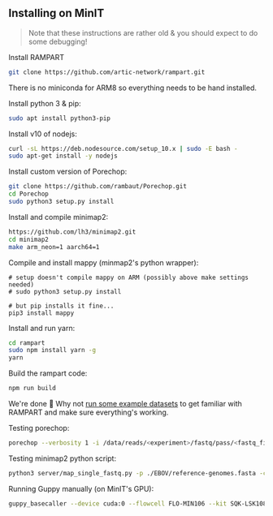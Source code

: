 
## Installing on MinIT

> Note that these instructions are rather old & you should expect to do some debugging!


Install RAMPART
```bash
git clone https://github.com/artic-network/rampart.git
```

There is no miniconda for ARM8 so everything needs to be hand installed.

Install python 3 & pip:
```bash
sudo apt install python3-pip
```

Install v10 of nodejs:
```bash
curl -sL https://deb.nodesource.com/setup_10.x | sudo -E bash -
sudo apt-get install -y nodejs
```

Install custom version of Porechop:
```bash
git clone https://github.com/rambaut/Porechop.git
cd Porechop
sudo python3 setup.py install
```

Install and compile minimap2:
```bash
https://github.com/lh3/minimap2.git
cd minimap2
make arm_neon=1 aarch64=1
```

Compile and install mappy (minmap2's python wrapper):
```
# setup doesn't compile mappy on ARM (possibly above make settings needed)
# sudo python3 setup.py install

# but pip installs it fine...
pip3 install mappy
```

Install and run yarn:
```bash
cd rampart
sudo npm install yarn -g
yarn
```

Build the rampart code:
```bash
npm run build
```

We're done 🎉
Why not [run some example datasets](old_examples.md) to get familiar with RAMPART and make sure everything's working.


Testing porechop:
```bash
porechop --verbosity 1 -i /data/reads/<experiment>/fastq/pass/<fastq_file>.fastq -o /data/reads/<experiment>/porechop/demuxed.fastq --discard_middle --require_two_barcodes --barcode_threshold 80 --threads 2 --check_reads 10000 --barcode_diff 5 --barcode_labels
```

Testing minimap2 python script:
```bash
python3 server/map_single_fastq.py -p ./EBOV/reference-genomes.fasta -c ./coordinate_reference.fasta -f /data/reads/<experiment>/porechop/demuxed.fastq 
```

Running Guppy manually (on MinIT's GPU):
```bash
guppy_basecaller --device cuda:0 --flowcell FLO-MIN106 --kit SQK-LSK108 --recursive -i /data/reads/<experiment>/fast5/ -s ./basecalled
```


